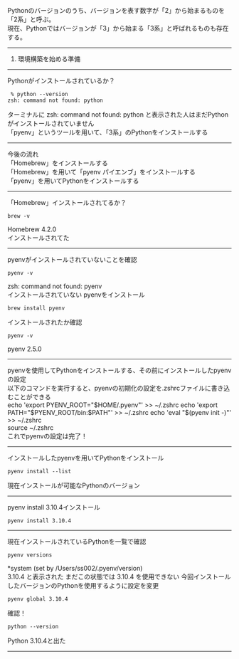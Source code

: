 Pythonのバージョンのうち、バージョンを表す数字が「2」から始まるものを「2系」と呼ぶ。  
現在、Pythonではバージョンが「3」から始まる「3系」と呼ばれるものも存在する。  
***
1. 環境構築を始める準備
***
Pythonがインストールされているか？  
```
 % python --version
zsh: command not found: python
```
ターミナルに zsh: command not found: python と表示された人はまだPythonがインストールされていません  
「pyenv」というツールを用いて、「3系」のPythonをインストールする
***
今後の流れ  
「Homebrew」をインストールする  
「Homebrew」を用いて「pyenv パイエンブ」をインストールする  
「pyenv」を用いてPythonをインストールする 
***
「Homebrew」インストールされてるか？
```
brew -v
```
Homebrew 4.2.0  
インストールされてた  
***
pyenvがインストールされていないことを確認  
```
pyenv -v
```
zsh: command not found: pyenv   
インストールされていない 
pyenvをインストール
```
brew install pyenv
```
インストールされたか確認  
```
pyenv -v
```
pyenv 2.5.0  
***
pyenvを使用してPythonをインストールする、その前にインストールしたpyenvの設定  
以下のコマンドを実行すると、pyenvの初期化の設定を.zshrcファイルに書き込むことができる  
echo 'export PYENV_ROOT="$HOME/.pyenv"' >> ~/.zshrc  
echo 'export PATH="$PYENV_ROOT/bin:$PATH"' >> ~/.zshrc  
echo 'eval "$(pyenv init -)"' >> ~/.zshrc  
source ~/.zshrc  
これでpyenvの設定は完了！  
***
インストールしたpyenvを用いてPythonをインストール  
```
pyenv install --list
```
現在インストールが可能なPythonのバージョン  
***
pyenv install 3.10.4インストール  
```
pyenv install 3.10.4
```
***
現在インストールされているPythonを一覧で確認  
```
pyenv versions
```
*system (set by /Users/ss002/.pyenv/version)  
  3.10.4
  と表示された
  まだこの状態では 3.10.4 を使用できない
  今回インストールしたバージョンのPythonを使用するように設定を変更
  ```
  pyenv global 3.10.4
  ```
  確認！
  ```
  python --version
  ```
  Python 3.10.4と出た
  ***
